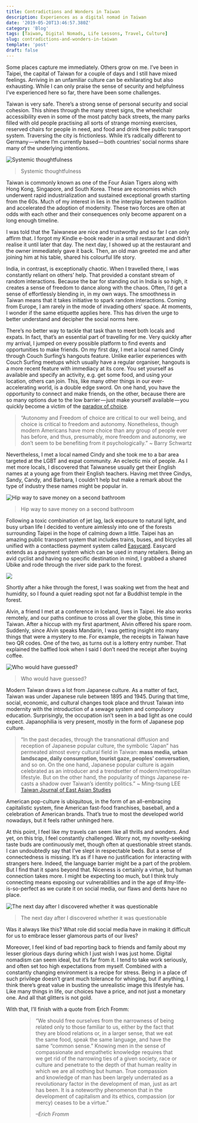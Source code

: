 ```yaml
---
title: Contradictions and Wonders in Taiwan
description: Experiences as a digital nomad in Taiwan
date: '2019-05-20T13:46:57.380Z'
category: 'Blog'
tags: [Taiwan, Digital Nomads, Life Lessons, Travel, Culture]
slug: contradictions-and-wonders-in-taiwan
template: 'post'
draft: false
---
```


Some places capture me immediately. Others grow on me. I’ve been in Taipei, the capital of Taiwan for a couple of days and I still have mixed feelings. Arriving in an unfamiliar culture can be exhilarating but also exhausting. While I can only praise the sense of security and helpfulness I’ve experienced here so far, there have been some challenges.

Taiwan is very safe. There’s a strong sense of personal security and social cohesion. This shines through the many street signs, the wheelchair accessibility even in some of the most patchy back streets, the many parks filled with old people practising all sorts of strange morning exercises, reserved chairs for people in need, and food and drink free public transport system. Traversing the city is frictionless. While it’s radically different to Germany — where I’m currently based — both countries’ social norms share many of the underlying intentions.

![Systemic thoughtfulness](/media/1__dkCxi0nZjIfpygqbdp4ftw.jpeg)

> Systemic thoughtfulness

Taiwan is commonly known as one of the Four Asian Tigers along with Hong Kong, Singapore, and South Korea. These are economies which underwent rapid industrialization and sustained exceptional growth starting from the 60s. Much of my interest in lies in the interplay between tradition and accelerated the adoption of modernity. These two forces are often at odds with each other and their consequences only become apparent on a long enough timeline.

I was told that the Taiwanese are nice and trustworthy and so far I can only affirm that. I forgot my Kindle e-book reader in a small restaurant and didn’t realise it until later that day. The next day, I showed up at the restaurant and the owner immediately gave it back. Then, an old man greeted me and after joining him at his table, shared his colourful life story.

India, in contrast, is exceptionally chaotic. When I travelled there, I was constantly reliant on others’ help. That provided a constant stream of random interactions. Because the bar for standing out in India is so high, it creates a sense of freedom to dance along with the chaos. Often, I’d get a sense of effortlessly blending in, in my own ways. The smoothness in Taiwan means that it takes initiative to spark random interactions. Coming from Europe, I am rarely in the mode of invading others’ space. At moments, I wonder if the same etiquette applies here. This has driven the urge to better understand and decipher the social norms here.

There’s no better way to tackle that task than to meet both locals and expats. In fact, that’s an essential part of travelling for me. Very quickly after my arrival, I jumped on every possible platform to find events and opportunities to make friends. On my first day, I met a local named Cindy through Couch Surfing’s hangouts feature. Unlike earlier experiences with Couch Surfing meetups which usually have a regular organiser, hangouts is a more recent feature with immediacy at its core. You set yourself as available and specify an activity, e.g. get some food, and using your location, others can join. This, like many other things in our ever-accelerating world, is a double edge sword. On one hand, you have the opportunity to connect and make friends, on the other, because there are so many options due to the low barrier — just make yourself available — you quickly become a victim of the [paradox of choice](https://en.wikipedia.org/wiki/The_Paradox_of_Choice).

> “Autonomy and Freedom of choice are critical to our well being, and choice is critical to freedom and autonomy. Nonetheless, though modern Americans have more choice than any group of people ever has before, and thus, presumably, more freedom and autonomy, we don’t seem to be benefiting from it psychologically.” ~ Barry Schwartz

Nevertheless, I met a local named Cindy and she took me to a bar area targeted at the LGBT and expat community. An eclectic mix of people. As I met more locals, I discovered that Taiwanese usually get their English names at a young age from their English teachers. Having met three Cindys, Sandy, Candy, and Barbara, I couldn’t help but make a remark about the type of industry these names might be popular in.

![Hip way to save money on a second bathroom](/media/1__dcfF032__43iEXq1Vy629og.jpeg)

> Hip way to save money on a second bathroom

Following a toxic combination of jet lag, lack exposure to natural light, and busy urban life I decided to venture aimlessly into one of the forests surrounding Taipei in the hope of calming down a little. Taipei has an amazing public transport system that includes trains, buses, and bicycles all unified with a contactless payment system called [Easycard](https://www.easycard.com.tw/en/introduction?id=1). Easycard extends as a payment system which can be used in many retailers. Being an avid cyclist and having no specific destination in mind, I grabbed a shared Ubike and rode through the river side park to the forest.

![](media/1__SoIcEU7__4Ep____rDaRq3H9Q.jpeg)

Shortly after a hike through the forest, I was soaking wet from the heat and humidity, so I found a quiet reading spot not far a Buddhist temple in the forest.

Alvin, a friend I met at a conference in Iceland, lives in Taipei. He also works remotely, and our paths continue to cross all over the globe, this time in Taiwan. After a hiccup with my first apartment, Alvin offered his spare room. Suddenly, since Alvin speaks Mandarin, I was getting insight into many things that were a mystery to me. For example, the receipts in Taiwan have two QR codes. One of the two, as turns out is a lottery entry number. That explained the baffled look when I said I don’t need the receipt after buying coffee.

![Who would have guessed?](/media/1__7f7AyqJYoEAXvf__Xq__yqqA.jpeg)

> Who would have guessed?

Modern Taiwan draws a lot from Japanese culture. As a matter of fact, Taiwan was under Japanese rule between 1895 and 1945. During that time, social, economic, and cultural changes took place and thrust Taiwan into modernity with the introduction of a sewage system and compulsory education. Surprisingly, the occupation isn’t seen in a bad light as one could expect. Japanophilia is very present, mostly in the form of Japanese pop culture.

> “In the past decades, through the transnational diffusion and reception of Japanese popular culture, the symbolic “Japan” has permeated almost every cultural field in Taiwan: **mass media, urban landscape, daily consumption, tourist gaze, peoples’ conversation**, and so on. On the one hand, Japanese popular culture is again celebrated as an introducer and a trendsetter of modern/metropolitan lifestyle. But on the other hand, the popularity of things Japanese re-casts a shadow over Taiwan’s identity politics.” ~ Ming-tsung LEE [Taiwan Journal of East Asian Studies](http://www.deas.ntnu.edu.tw/NTNU_DEASPAPER/files/paper/43_92b1f4b4.pdf)

American pop-culture is ubiquitous, in the form of an all-embracing capitalistic system, fine American fast-food franchises, baseball, and a celebration of American brands. That’s true to most the developed world nowadays, but it feels rather unhinged here.

At this point, I feel like my travels can seem like all thrills and wonders. And yet, on this trip, I feel constantly challenged. Worry not, my novelty-seeking taste buds are continuously met, though often at questionable street stands. I can undoubtedly say that I’ve slept in respectable beds. But a sense of connectedness is missing. It’s as if I have no justification for interacting with strangers here. Indeed, the language barrier might be a part of the problem. But I find that it spans beyond that. Niceness is certainly a virtue, but human connection takes more. I might be expecting too much, but I think truly connecting means exposing our vulnerabilities and in the age of #my-life-is-so-perfect as we curate it on social media, our flaws and dents have no place.

![The next day after I discovered whether it was questionable](/media/1__eXOVyfANzhhSAXvYu__FqTg.jpeg)

> The next day after I discovered whether it was questionable

Was it always like this? What role did social media have in making it difficult for us to embrace lesser glamorous parts of our lives?

Moreover, I feel kind of bad reporting back to friends and family about my lesser glorious days during which I just wish I was just home. Digital nomadism can seem ideal, but it’s far from it. I tend to take work seriously, and often set too high expectations from myself. Combined with a constantly changing environment is a recipe for stress. Being in a place of such privilege doesn’t grant much tolerance for whinging, but if anything, I think there’s great value in busting the unrealistic image this lifestyle has. Like many things in life, our choices have a price, and not just a monetary one. And all that glitters is not gold.

With that, I’ll finish with a quote from Erich Fromm:

<figure>
	<blockquote>
		<p>“We should free ourselves from the narrowness of being related only to those familiar to us, either by the fact that they are blood relations or, in a larger sense, that we eat the same food, speak the same language, and have the same “common sense.” Knowing men in the sense of compassionate and empathetic knowledge requires that we get rid of the narrowing ties of a given society, race or culture and penetrate to the depth of that human reality in which we are all nothing but human. True compassion and knowledge of man has been largely underrated as a revolutionary factor in the development of man, just as art has been. It is a noteworthy phenomenon that in the development of capitalism and its ethics, compassion (or mercy) ceases to be a virtue.”</p>
		<footer>
			<cite>–Erich Fromm</cite>
		</footer>
	</blockquote>
</figure>
